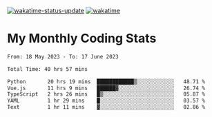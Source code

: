 [![wakatime-status-update](https://github.com/noopurphalak/noopurphalak/workflows/wakatime-status-update/badge.svg)](https://github.com/noopurphalak/noopurphalak/actions/workflows/main.yml)
[![wakatime](https://wakatime.com/badge/user/80ace140-ef40-4fdd-b8ed-f3be3d2e1aea.svg)](https://wakatime.com/@80ace140-ef40-4fdd-b8ed-f3be3d2e1aea)

# My Monthly Coding Stats

<!--START_SECTION:waka-->

```txt
From: 18 May 2023 - To: 17 June 2023

Total Time: 40 hrs 57 mins

Python       20 hrs 19 mins  ████████████▒░░░░░░░░░░░░   48.71 %
Vue.js       11 hrs 9 mins   ██████▓░░░░░░░░░░░░░░░░░░   26.74 %
TypeScript   2 hrs 26 mins   █▒░░░░░░░░░░░░░░░░░░░░░░░   05.87 %
YAML         1 hr 29 mins    █░░░░░░░░░░░░░░░░░░░░░░░░   03.57 %
Text         1 hr 11 mins    ▓░░░░░░░░░░░░░░░░░░░░░░░░   02.86 %
```

<!--END_SECTION:waka-->
